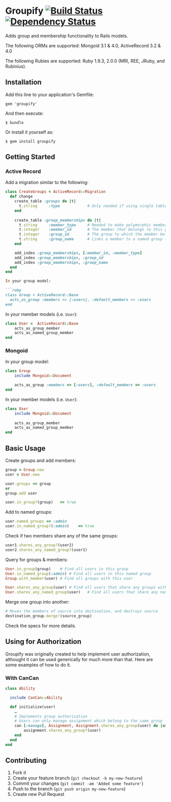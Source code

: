 # Groupify [![Build Status](https://secure.travis-ci.org/dwbutler/groupify.png)](http://travis-ci.org/dwbutler/groupify) [![Dependency Status](https://gemnasium.com/dwbutler/groupify.png)](https://gemnasium.com/dwbutler/groupify)
Adds group and membership functionality to Rails models.

The following ORMs are supported:
Mongoid 3.1 & 4.0, ActiveRecord 3.2 & 4.0

The following Rubies are supported:
Ruby 1.9.3, 2.0.0 (MRI, REE, JRuby, and Rubinius).

## Installation

Add this line to your application's Gemfile:

    gem 'groupify'

And then execute:

    $ bundle

Or install it yourself as:

    $ gem install groupify

## Getting Started
### Active Record
Add a migration similar to the following:
```ruby
class CreateGroups < ActiveRecord::Migration
  def change
    create_table :groups do |t|
      t.string     :type			# Only needed if using single table inheritence
    end
    
    create_table :group_memberships do |t|
      t.string     :member_type		# Needed to make polymorphic members work
      t.integer    :member_id		# The member that belongs to this group
      t.integer    :group_id		# The group to which the member belongs
      t.string     :group_name		# Links a member to a named group (if using named groups)
    end

    add_index :group_memberships, [:member_id, :member_type]
    add_index :group_memberships, :group_id
    add_index :group_memberships, :group_name
  end
end

In your group model:

```ruby
class Group < ActiveRecord::Base  
  acts_as_group :members => [:users], :default_members => :users
end
```

In your member models (i.e. `User`):

```ruby
class User <  ActiveRecord::Base
	acts_as_group_member
	acts_as_named_group_member
end
```

### Mongoid
In your group model:

```ruby
class Group
	include Mongoid::Document

	acts_as_group :members => [:users], :default_members => :users
end
```

In your member models (i.e. `User`):

```ruby
class User
	include Mongoid::Document
	
	acts_as_group_member
	acts_as_named_group_member
end
```

## Basic Usage

Create groups and add members:

```ruby
group = Group.new
user = User.new

user.groups << group
or
group.add user

user.in_group?(group)	=> true
```

Add to named groups:

```ruby
user.named_groups << :admin
user.in_named_group?(:admin)	=> true
```

Check if two members share any of the same groups:

```ruby
user1.shares_any_group?(user2)
user2.shares_any_named_group?(user1)
```

Query for groups & members:

```ruby
User.in_group(group)	# Find all users in this group
User.in_named_group(:admin)	# Find all users in this named group
Group.with_member(user)	# Find all groups with this user

User.shares_any_group(user)	# Find all users that share any groups with this user
User.shares_any_named_group(user)	# Find all users that share any named groups with this user
```

Merge one group into another:

```ruby
# Moves the members of source into destination, and destroys source
destination_group.merge!(source_group)
```

Check the specs for more details.

## Using for Authorization
Groupify was originally created to help implement user authorization, althought it can be used
generically for much more than that. Here are some examples of how to do it.

### With CanCan

```ruby
class Ability

  include CanCan::Ability

  def initialize(user)
    …
    # Implements group authorization
    # Users can only manage assignment which belong to the same group
    can [:manage], Assignment, Assignment.shares_any_group(user) do |assignment|
    	assignment.shares_any_group?(user)
  	end
  end
end
```

## Contributing

1. Fork it
2. Create your feature branch (`git checkout -b my-new-feature`)
3. Commit your changes (`git commit -am 'Added some feature'`)
4. Push to the branch (`git push origin my-new-feature`)
5. Create new Pull Request
